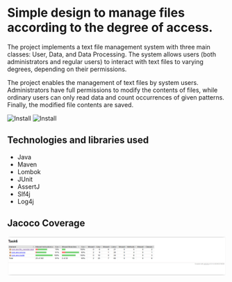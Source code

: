 # Simple design to manage files according to the degree of access.

The project implements a text file management system with three main classes: User, Data, and Data Processing. The system allows users (both administrators and regular users) to interact with text files to varying degrees, depending on their permissions.

The project enables the management of text files by system users. Administrators have full permissions to modify the contents of files, while ordinary users can only read data and count occurrences of given patterns. Finally, the modified file contents are saved.

![Install](https://img.shields.io/badge/install-passing-green)
![Install](https://img.shields.io/badge/coverage-91%25-light%20green)

## Technologies and libraries used

* Java
* Maven
* Lombok
* JUnit
* AssertJ
* Slf4j
* Log4j

## Jacoco Coverage

![App Screenshot](src/test/resources/jacoco_raport.PNG)